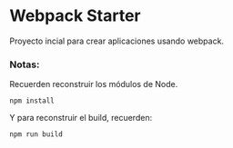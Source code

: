 # Webpack Starter

Proyecto incial para crear aplicaciones usando webpack.

### Notas:
Recuerden reconstruir los módulos de Node.

```
npm install
```

Y para reconstruir el build, recuerden:

```
npm run build
```
